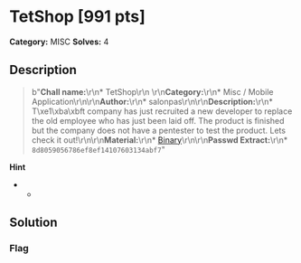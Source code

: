 # TetShop [991 pts]

**Category:** MISC
**Solves:** 4

## Description
>b"**Chall name:**\r\n* TetShop\r\n   \r\n**Category:**\r\n* Misc / Mobile Application\r\n\r\n**Author:**\r\n* salonpas\r\n\r\n**Description:**\r\n* T\xe1\xba\xbft company has just recruited a new developer to replace the old employee who has just been laid off. The product is finished but the company does not have a pentester to test the product. Lets check it out!\r\n\r\n**Material:**\r\n* [Binary](https://drive.google.com/file/d/1W42v_wCXHG9wSLM7jkRf5do9WUBQEKCs/view?usp=sharing)\r\n\r\n**Passwd Extract:**\r\n* `8d8059056786ef8ef14107603134abf7`"

**Hint**
* -

## Solution

### Flag

